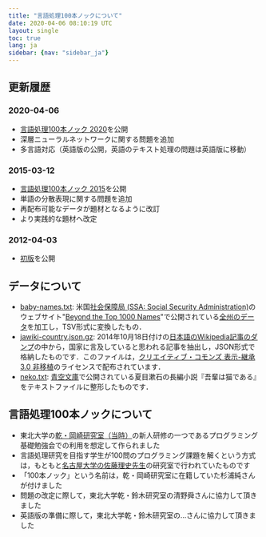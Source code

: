 ```yaml
---
title: "言語処理100本ノックについて"
date: 2020-04-06 08:10:19 UTC
layout: single
toc: true
lang: ja
sidebar: {nav: "sidebar_ja"}
---
```


## 更新履歴

### 2020-04-06
+ [言語処理100本ノック 2020](http://nlp100.github.io/)を公開
+ 深層ニューラルネットワークに関する問題を追加
+ 多言語対応（英語版の公開，英語のテキスト処理の問題は英語版に移動）

### 2015-03-12
+ [言語処理100本ノック 2015](http://www.cl.ecei.tohoku.ac.jp/nlp100/)を公開
+ 単語の分散表現に関する問題を追加
+ 再配布可能なデータが題材となるように改訂
+ より実践的な題材へ改定

### 2012-04-03
+ [初版](http://www.cl.ecei.tohoku.ac.jp/index.php?NLP%20100%20Drill%20Exercises)を公開

## データについて

+ [baby-names.txt](/data/baby-names.txt): 米国[社会保障局 (SSA: Social Security Administration)](http://www.ssa.gov/)のウェブサイト"[Beyond the Top 1000 Names](https://www.ssa.gov/oact/babynames/limits.html)"で公開されている[全州のデータ](https://www.ssa.gov/oact/babynames/names.zip)を加工し，TSV形式に変換したもの．
+ [jawiki-country.json.gz](/data/jawiki-country.json.gz): 2014年10月18日付けの[日本語のWikipedia記事のダンプ](http://dumps.wikimedia.org/jawiki/latest/jawiki-latest-pages-articles.xml.bz2)の中から，国家に言及していると思われる記事を抽出し，JSON形式で格納したものです．このファイルは，[クリエイティブ・コモンズ 表示-継承 3.0 非移植](http://creativecommons.org/licenses/by-sa/3.0/legalcode)のライセンスで配布されています．
+ [neko.txt](/data/neko.txt): [青空文庫](http://www.aozora.gr.jp/)で公開されている夏目漱石の長編小説『吾輩は猫である』をテキストファイルに整形したものです．

## 言語処理100本ノックについて

+ 東北大学の[乾・岡崎研究室（当時）](http://www.cl.ecei.tohoku.ac.jp/)の新人研修の一つであるプログラミング基礎勉強会での利用を想定して作られました
+ 言語処理研究を目指す学生が100問のプログラミング課題を解くという方式は，もともと[名古屋大学の佐藤理史先生](https://sites.google.com/site/sslabnagoya/)の研究室で行われていたものです
+ 「100本ノック」という名前は，乾・岡崎研究室に在籍していた杉浦純さんが付けました
+ 問題の改定に際して，東北大学乾・鈴木研究室の清野舜さんに協力して頂きました
+ 英語版の準備に際して，東北大学乾・鈴木研究室の...さんに協力して頂きました
